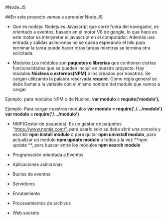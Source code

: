 #Node.JS

##En este proyecto vamos a  aprender Node.JS

- Que es nodejs: Nodejs es Javascript que corre fuera del navegador, es orientado a eventos, basado en el motor  V8 de google, lo que hace es este motor es interpretar el javascript en el computador. Además usa entrada y salidas asíncronas  no se queda esperando el hilo para terminar la tarea puede hacer otras tareas mientras se termina otra solicitada.

- Módulos:Los módulos son **paquetes o librerías**  que contienen  ciertas funcionalidades que se pueden incluir en nuestro proyecto. Hay módulos  **Núcleos o externos(NPM)** o los creados por nosotros. Se cargan utilizando la palabra reservada **require**. Como regla general se debe llamar a la variable con el mismo nombre del modulo que vamos a cargar.

Ejemplo:  para modulos NPM o de Nucleo.
**var modulo = require(‘modulo’);**

Ejemplo: Para cargar nuestros modulos
**var modulo = require('./.../modulo')**
**var modulo = require('/.../modulo')**

- NMP(Gestor de paquetes): Es un gestor de paquetes “https://www.npmjs.com/”, para usarlo solo se debe abrir una consola y escribir **npm install modulo** o para quitar **npm uninstall modulo**, para actualizar un modulo **npm update modulo** o todos a la vez **npm update **, para buscar entre los módulos **npm search  modulo** 

- Programación orientada a Eventos
- Aplicaciones asíncronas
- Bucles de eventos
- Servidores
- Enrutamiento
- Procesamientos de archivos
- Web sockets
